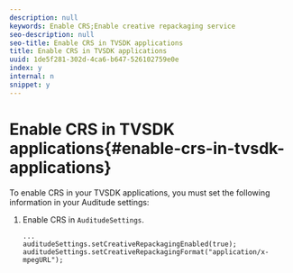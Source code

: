 ```yaml
---
description: null
keywords: Enable CRS;Enable creative repackaging service
seo-description: null
seo-title: Enable CRS in TVSDK applications
title: Enable CRS in TVSDK applications
uuid: 1de5f281-302d-4ca6-b647-526102759e0e
index: y
internal: n
snippet: y
---
```


# Enable CRS in TVSDK applications{#enable-crs-in-tvsdk-applications}

To enable CRS in your TVSDK applications, you must set the following information in your Auditude settings:

1. Enable CRS in `AuditudeSettings`.

   ```
   ... 
   auditudeSettings.setCreativeRepackagingEnabled(true); 
   auditudeSettings.setCreativeRepackagingFormat("application/x-mpegURL"); 
   ```

